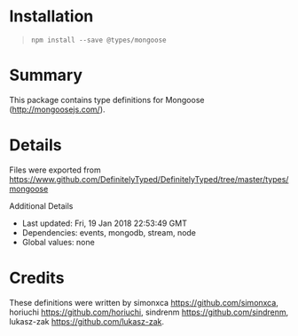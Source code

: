 # Installation
> `npm install --save @types/mongoose`

# Summary
This package contains type definitions for Mongoose (http://mongoosejs.com/).

# Details
Files were exported from https://www.github.com/DefinitelyTyped/DefinitelyTyped/tree/master/types/mongoose

Additional Details
 * Last updated: Fri, 19 Jan 2018 22:53:49 GMT
 * Dependencies: events, mongodb, stream, node
 * Global values: none

# Credits
These definitions were written by simonxca <https://github.com/simonxca>, horiuchi <https://github.com/horiuchi>, sindrenm <https://github.com/sindrenm>, lukasz-zak <https://github.com/lukasz-zak>.
